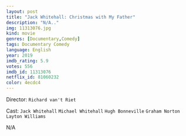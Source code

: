 ```yaml
---
layout: post
title: "Jack Whitehall: Christmas with My Father"
description: "N/A.."
img: 11313076.jpg
kind: movie
genres: [Documentary,Comedy]
tags: Documentary Comedy 
language: English
year: 2019
imdb_rating: 5.9
votes: 556
imdb_id: 11313076
netflix_id: 81060232
color: 4ecdc4
---
```

Director: `Richard van't Riet`  

Cast: `Jack Whitehall` `Michael Whitehall` `Hugh Bonneville` `Graham Norton` `Layton Williams` 

N/A